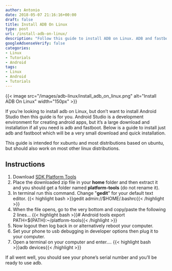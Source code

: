 ```yaml
---
author: Antonio
date: 2018-05-07 21:16:16+00:00
draft: false
title: Install ADB On Linux
type: post
url: /install-adb-on-linux/
description: "Follow this guide to install ADB on Linux. ADB and fastboot are two important tools to interface with your android devices. This is especially useful to a developer."
googleAdsenseVerify: false
categories:
- Linux
- Tutorials
- Android
tags:
- Linux
- Android
- Tutorials
---
```


{{< image src="/images/adb-linux/install_adb_on_linux.png" alt="Install ADB On Linux" width="150px" >}}

If you’re looking to install adb on Linux, but don’t want to install Android Studio then this guide is for you. Android Studio is a development environment for creating android apps, but it’s a large download and installation if all you need is adb and fastboot. Below is a guide to install just adb and fastboot which will be a very small download and quick installation.

<!--more-->

This guide is intended for xubuntu and most distributions based on ubuntu, but should also work on most other linux distributions.

## Instructions

1. Download [SDK Platform Tools](https://dl.google.com/android/repository/platform-tools-latest-linux.zip)
2. Place the downloaded zip file in your **home** folder and then extract it and you should get a folder named **platform-tools** (do not rename it).
3. In terminal run this command. Change "**gedit**" for your default text editor.
  {{< highlight bash >}}gedit admin://$HOME/.bashrc{{< /highlight >}}
4. When the file opens, go to the very bottom and copy/paste the following 2 lines...
  {{< highlight bash >}}# Android tools
export PATH=${PATH}:~/platform-tools{{< /highlight >}}
5. Now logout then log back in or alternatively reboot your computer.
6. Set your phone to usb debugging in developer options then plug it to your computer.
7. Open a terminal on your computer and enter....
  {{< highlight bash >}}adb devices{{< /highlight >}}

If all went well, you should see your phone’s serial number and you’ll be ready to use adb.
